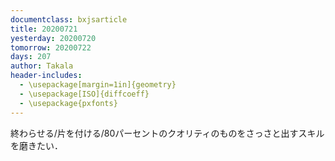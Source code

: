 ```yaml
---
documentclass: bxjsarticle
title: 20200721
yesterday: 20200720
tomorrow: 20200722
days: 207
author: Takala
header-includes:
  - \usepackage[margin=1in]{geometry}
  - \usepackage[ISO]{diffcoeff}
  - \usepackage{pxfonts}
---
```




終わらせる/片を付ける/80パーセントのクオリティのものをさっさと出すスキルを磨きたい．
